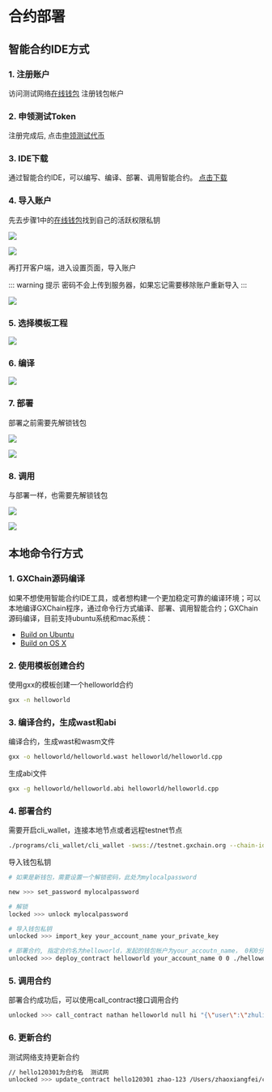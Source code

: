 # 合约部署

## 智能合约IDE方式

### 1. 注册账户

访问测试网络[在线钱包](https://testnet.wallet.gxchain.org/#/) 注册钱包帐户

### 2. 申领测试Token

注册完成后, 点击[申领测试代币](http://blockcity.mikecrm.com/2SVDb67)

### 3. IDE下载
通过智能合约IDE，可以编写、编译、部署、调用智能合约。
[点击下载](https://github.com/gxchain/gxchain-alpha/releases/latest)

### 4. 导入账户

先去步骤1中的[在线钱包](https://testnet.wallet.gxchain.org/#/)找到自己的活跃权限私钥

![](../guide/assets/ide/queryPvk.png)

![](../guide/assets/ide/queryPvk2.png)

再打开客户端，进入设置页面，导入账户

::: warning 提示
密码不会上传到服务器，如果忘记需要移除账户重新导入
:::

![](../guide/assets/ide/import.png)

### 5. 选择模板工程

![](../guide/assets/ide/addProject.png)

### 6. 编译

![](../guide/assets/ide/compile.png)

### 7. 部署

部署之前需要先解锁钱包

![](../guide/assets/ide/deploy.png)

![](../guide/assets/ide/deploy2.png)

### 8. 调用

与部署一样，也需要先解锁钱包

![](../guide/assets/ide/call.png)

![](../guide/assets/ide/call2.png)

## 本地命令行方式

### 1. GXChain源码编译

如果不想使用智能合约IDE工具，或者想构建一个更加稳定可靠的编译环境；可以本地编译GXChain程序，通过命令行方式编译、部署、调用智能合约；GXChain源码编译，目前支持ubuntu系统和mac系统：

- [Build on Ubuntu](https://github.com/gxchain/gxb-core/wiki/BUILD_UBUNTU)
- [Build on OS X](https://github.com/gxchain/gxb-core/wiki/BUILD_OS_X)

### 2. 使用模板创建合约

使用gxx的模板创建一个helloworld合约

```bash
gxx -n helloworld
```

### 3. 编译合约，生成wast和abi

编译合约，生成wast和wasm文件

```bash
gxx -o helloworld/helloworld.wast helloworld/helloworld.cpp
```
生成abi文件

```bash
gxx -g helloworld/helloworld.abi helloworld/helloworld.cpp
```

### 4. 部署合约

需要开启cli_wallet，连接本地节点或者远程testnet节点

```bash
./programs/cli_wallet/cli_wallet -swss://testnet.gxchain.org --chain-id c2af30ef9340ff81fd61654295e98a1ff04b23189748f86727d0b26b40bb0ff4
```

导入钱包私钥

```bash
# 如果是新钱包，需要设置一个解锁密码，此处为mylocalpassword

new >>> set_password mylocalpassword

# 解锁
locked >>> unlock mylocalpassword

# 导入钱包私钥
unlocked >>> import_key your_account_name your_private_key

# 部署合约, 指定合约名为helloworld，发起的钱包帐户为your_accoutn_name， 0和0分别为vm type和vm version，./helloworld为wast/abi文件所在路径， GXC表示手续费资产类型，true表示发起广播
unlocked >>> deploy_contract helloworld your_account_name 0 0 ./helloworld GXC true
```

### 5. 调用合约
部署合约成功后，可以使用call_contract接口调用合约

```bash
unlocked >>> call_contract nathan helloworld null hi "{\"user\":\"zhuliting\"}" GXC true
```

### 6. 更新合约

测试网络支持更新合约

```bash
// hello120301为合约名  测试网
unlocked >>> update_contract hello120301 zhao-123 /Users/zhaoxiangfei/code/contracts_work/example_contract_02/helloworld GXC true
```






